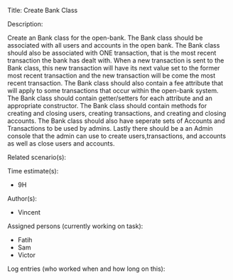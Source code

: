 Title: Create Bank Class

Description:

  Create an Bank class for the open-bank. The Bank class should
  be associated with all users and accounts in the open bank.
  The Bank class should also be associated with ONE transaction, that is the
  most recent transaction the bank has dealt with. When a new transaction is
  sent to the Bank class, this new transaction will have its next value set to
  the former most recent transaction and the new transaction will be come the 
  most recent transaction. The Bank class should also contain a fee attribute
  that will apply to some transactions that occur within the open-bank system.
  The Bank class should contain getter/setters for each attribute and 
  an appropriate constructor. The Bank class should contain
  methods for  creating and closing users, creating transactions, and
  creating and closing accounts. The Bank class should also have seperate sets
  of Accounts and Transactions to be used by admins. Lastly there should be a
  an Admin console that the admin can use to create users,transactions, and
  accounts as well as close users and accounts.
  
Related scenario(s):

  
  
Time estimate(s):

 - 9H

Author(s):

  - Vincent

Assigned persons (currently working on task):

  - Fatih
  - Sam
  - Victor

Log entries (who worked when and how long on this):

	